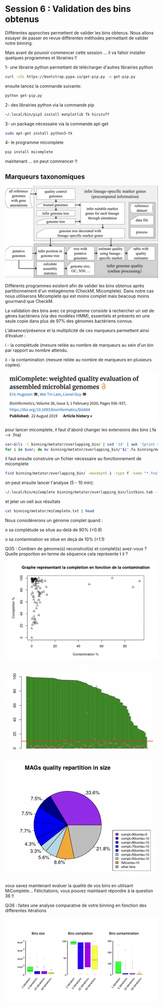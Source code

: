 # Session 6 : Validation des bins obtenus

Différentes approches permettent de valider les bins obtenus. Nous allons essayer de passer en revue différentes méthodes permettant de valider notre binning.

Mais avant de pouvoir commencer cette session ... il va falloir installer quelques programmes et librairies !!

1- une librairie python permettant de télécharger d'autres librairies python 

```sh
curl -sSL https://bootstrap.pypa.io/get-pip.py -o get-pip.py
```

ensuite lancez la commande suivante:
```sh
python get-pip.py
```

2- des librairies python via la commande pip

```sh
~/.local/bin/pip3 install matplotlib Tk hicstuff
```

3- un package nécessaire via la commande apt-get

```sh
sudo apt-get install python3-tk
```

4- le programme micomplete

```sh
pip install micomplete
```

maintenant ... on peut commencer !!

##	Marqueurs taxonomiques

![checkM](docs/images/checkm.png)

Différents programmes existent afin de valider les bins obtenus après partitionnement d'un métagénome (CheckM, Micomplete). Dans notre cas nous utiliserons Micomplete qui est moins complet mais beacoup moins gourmand que CheckM.

La validation des bins avec ce programme consiste à rechercher un set de gènes bactériens (via des modèles HMM), essentiels et présents en une seule copie dans plus de 97% des génomes bactériens connus.

L’absence/présence et la multiplicité de ces marqueurs permettent ainsi d’évaluer : 

i - la complétude (mesure reliée au nombre de marqueurs au sein d'un bin par rapport au nombre attendu.

ii - la contamination (mesure reliée au nombre de marqueurs en plusieurs copies).

![micomplete](docs/images/micomplete.png)


pour lancer micomplete, il faut d'abord changer les extensions des bins (.fa --> .fna)

```sh
var=$(ls -l binning/metator/overlapping_bin/ | sed '1d' | awk '{print $9}' | awk -F "." '{print $1}')
for i in $var; do mv binning/metator/overlapping_bin/"$i".fa binning/metator/overlapping_bin/"$i".fna; done
```

il faut ensuite construire un fichier nécessaire au fonctionnement de micomplete

```sh
find binning/metator/overlapping_bin/ -maxdepth 1 -type f -name "*.fna" | ~/.local/bin/miCompletelist.sh > binning/metator/overlapping_bin/listbins.tab
```

on peut ensuite lancer l'analyse (5 - 10 min):

```sh
~/.local/bin/miComplete binning/metator/overlapping_bin/listbins.tab --threads 8 --hmms Bact105 -o binning/metator/miComplete.txt 
```

et jeter un oeil aux résultats

```sh
cat binning/metator/miComplete.txt | head
```

Nous considèrerons un génome complet quand :

o	sa complétude se situe au-delà de 90% (>0.9)

o	sa contamination se situe en deçà de 10% (<1.1)

Qi35 : Combien de génome(s) reconstruit(s) et complet(s) avez-vous ? Quelle proportion en terme de séquence cela représente t il ?

![outMAG](docs/images/outMAG6.png)

![outMAG](docs/images/outMAG1.png)

![outMAG](docs/images/outMAG8.png)


vous savez maintenant evaluer la qualité de vos bins en utilisant MiComplete... Félicitations, vous pouvez mainteant répondre à la question 36 !!

Qi36 : faites une analyse comparative de votre binning en fonction des différentes itérations

![out_fig](docs/images/outMAG9.png)





